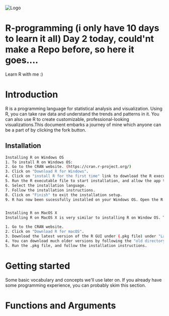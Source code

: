 
![Logo](https://download.logo.wine/logo/R_(programming_language)/R_(programming_language)-Logo.wine.png)


#  R-programming (i only have 10 days to learn it all) Day 2 today, could'nt make a Repo before, so here it goes....
Learn R with me :)
#  Introduction
R is a programming language for statistical analysis and visualization. Using R, you can take raw data and understand the trends and patterns in it. You can also use R to create customizable, professional-looking visualizations.This document embarks a journey of mine which anyone can be a part of by clicking the fork button.


## Installation

```bash
Installing R on Windows OS
1. To install R on Windows OS:
2. Go to the CRAN website. (https://cran.r-project.org/)
3. Click on "Download R for Windows".
4. Click on "install R for the first time" link to download the R executable (.exe) file.
5. Run the R executable file to start installation, and allow the app to make changes to your device.
6. Select the installation language.
7. Follow the installation instructions.
8. Click on "Finish" to exit the installation setup.
9. R has now been sucessfully installed on your Windows OS. Open the R GUI to start writing R codes.


Installing R on MacOS X
Installing R on MacOS X is very similar to installing R on Window OS. The difference is the file format that you have to download. The procedure is as follows:

1. Go to the CRAN website.
2. Click on "Download R for macOS".
3. Download the latest version of the R GUI under (.pkg file) under "Latest release". 
4. You can download much older versions by following the "old directory" or "CRAN archive" links.
5. Run the .pkg file, and follow the installation instructions.
```

# Getting started
Some basic vocabulary and concepts we'll use later on. If you already have some programming experience, you can probably skim this section.

# Functions and Arguments
